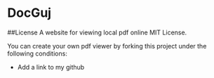 # DocGuj

##License
A website for viewing local pdf online
MIT License.

You can create your own pdf viewer by forking this project under the following conditions:

- Add a link to my github
